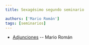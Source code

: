 ```yaml
---
title: Sexagésimo segundo seminario

authors: ['Mario Román']
tags: [seminarios]
---
```



* [Adjunciones](https://github.com/mroman42/adjunctions) -- Mario Román

